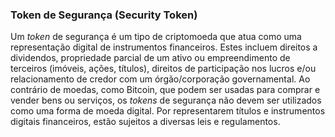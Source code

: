 ### Token de Segurança (Security Token)

Um _token_ de segurança é um tipo de criptomoeda que atua como uma representação digital de instrumentos financeiros. Estes incluem direitos a dividendos, propriedade parcial de um ativo ou empreendimento de terceiros (imóveis, ações, títulos), direitos de participação nos lucros e/ou relacionamento de credor com um órgão/corporação governamental. Ao contrário de moedas, como Bitcoin, que podem ser usadas para comprar e vender bens ou serviços, os _tokens_ de segurança não devem ser utilizados como uma forma de moeda digital. Por representarem títulos e instrumentos digitais financeiros, estão sujeitos a diversas leis e regulamentos.
